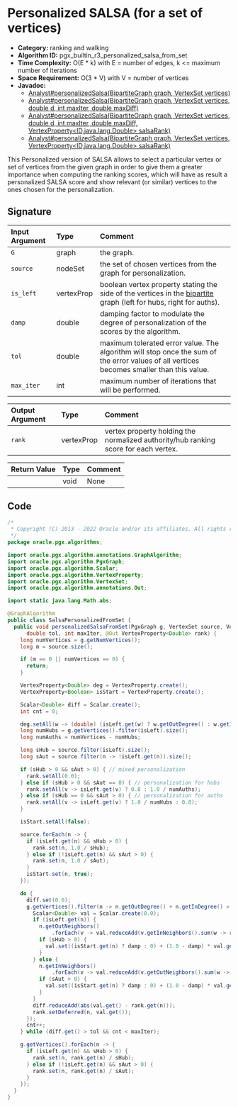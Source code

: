 # Personalized SALSA (for a set of vertices)

- **Category:** ranking and walking
- **Algorithm ID:** pgx_builtin_r3_personalized_salsa_from_set
- **Time Complexity:** O(E * k) with E = number of edges, k <= maximum number of iterations
- **Space Requirement:** O(3 * V) with V = number of vertices
- **Javadoc:** 
  - [Analyst#personalizedSalsa(BipartiteGraph graph, VertexSet<ID> vertices)](https://docs.oracle.com/en/database/oracle/property-graph/22.3/spgjv/oracle/pgx/api/Analyst.html#personalizedSalsa-oracle.pgx.api.BipartiteGraph-oracle.pgx.api.VertexSet-)
  - [Analyst#personalizedSalsa(BipartiteGraph graph, VertexSet<ID> vertices, double d, int maxIter, double maxDiff)](https://docs.oracle.com/en/database/oracle/property-graph/22.3/spgjv/oracle/pgx/api/Analyst.html#personalizedSalsa-oracle.pgx.api.BipartiteGraph-oracle.pgx.api.VertexSet-double-int-double-)
  - [Analyst#personalizedSalsa(BipartiteGraph graph, VertexSet<ID> vertices, double d, int maxIter, double maxDiff, VertexProperty<ID,java.lang.Double> salsaRank)](https://docs.oracle.com/en/database/oracle/property-graph/22.3/spgjv/oracle/pgx/api/Analyst.html#personalizedSalsa-oracle.pgx.api.BipartiteGraph-oracle.pgx.api.VertexSet-double-int-double-oracle.pgx.api.VertexProperty-)
  - [Analyst#personalizedSalsa(BipartiteGraph graph, VertexSet<ID> vertices, VertexProperty<ID,java.lang.Double> salsaRank)](https://docs.oracle.com/en/database/oracle/property-graph/22.3/spgjv/oracle/pgx/api/Analyst.html#personalizedSalsa-oracle.pgx.api.BipartiteGraph-oracle.pgx.api.VertexSet-oracle.pgx.api.VertexProperty-)

This Personalized version of SALSA allows to select a particular vertex or set of vertices from the given graph in order to give them a greater importance when computing the ranking scores, which will have as result a personalized SALSA score and show relevant (or similar) vertices to the ones chosen for the personalization.


## Signature

| Input Argument | Type | Comment |
| :--- | :--- | :--- |
| `G` | graph | the graph. |
| `source` | nodeSet | the set of chosen vertices from the graph for personalization. |
| `is_left` | vertexProp<bool> | boolean vertex property stating the side of the vertices in the [bipartite](prog-guides/mutation-subgraph/subgraph.html#create-a-bipartite-subgraph-based-on-a-vertex-list) graph (left for hubs, right for auths). |
| `damp` | double | damping factor to modulate the degree of personalization of the scores by the algorithm. |
| `tol` | double | maximum tolerated error value. The algorithm will stop once the sum of the error values of all vertices becomes smaller than this value. |
| `max_iter` | int | maximum number of iterations that will be performed. |

| Output Argument | Type | Comment |
| :--- | :--- | :--- |
| `rank` | vertexProp<double> | vertex property holding the normalized authority/hub ranking score for each vertex. |

| Return Value | Type | Comment |
| :--- | :--- | :--- |
| | void | None |

## Code

```java
/*
 * Copyright (C) 2013 - 2022 Oracle and/or its affiliates. All rights reserved.
 */
package oracle.pgx.algorithms;

import oracle.pgx.algorithm.annotations.GraphAlgorithm;
import oracle.pgx.algorithm.PgxGraph;
import oracle.pgx.algorithm.Scalar;
import oracle.pgx.algorithm.VertexProperty;
import oracle.pgx.algorithm.VertexSet;
import oracle.pgx.algorithm.annotations.Out;

import static java.lang.Math.abs;

@GraphAlgorithm
public class SalsaPersonalizedFromSet {
  public void personalizedSalsaFromSet(PgxGraph g, VertexSet source, VertexProperty<Boolean> isLeft, double damp,
      double tol, int maxIter, @Out VertexProperty<Double> rank) {
    long numVertices = g.getNumVertices();
    long m = source.size();

    if (m == 0 || numVertices == 0) {
      return;
    }

    VertexProperty<Double> deg = VertexProperty.create();
    VertexProperty<Boolean> isStart = VertexProperty.create();

    Scalar<Double> diff = Scalar.create();
    int cnt = 0;

    deg.setAll(w -> (double) (isLeft.get(w) ? w.getOutDegree() : w.getInDegree()));
    long numHubs = g.getVertices().filter(isLeft).size();
    long numAuths = numVertices - numHubs;

    long sHub = source.filter(isLeft).size();
    long sAut = source.filter(n -> !isLeft.get(n)).size();

    if (sHub > 0 && sAut > 0) { // mixed personalization
      rank.setAll(0.0);
    } else if (sHub > 0 && sAut == 0) { // personalization for hubs
      rank.setAll(v -> isLeft.get(v) ? 0.0 : 1.0 / numAuths);
    } else if (sHub == 0 && sAut > 0) { // personalization for auths
      rank.setAll(v -> isLeft.get(v) ? 1.0 / numHubs : 0.0);
    }

    isStart.setAll(false);

    source.forEach(n -> {
      if (isLeft.get(n) && sHub > 0) {
        rank.set(n, 1.0 / sHub);
      } else if (!isLeft.get(n) && sAut > 0) {
        rank.set(n, 1.0 / sAut);
      }
      isStart.set(n, true);
    });

    do {
      diff.set(0.0);
      g.getVertices().filter(n -> n.getOutDegree() + n.getInDegree() > 0).forEach(n -> {
        Scalar<Double> val = Scalar.create(0.0);
        if (isLeft.get(n)) {
          n.getOutNeighbors()
              .forEach(v -> val.reduceAdd(v.getInNeighbors().sum(w -> rank.get(w) / (deg.get(v) * deg.get(w)))));
          if (sHub > 0) {
            val.set((isStart.get(n) ? damp : 0) + (1.0 - damp) * val.get());
          }
        } else {
          n.getInNeighbors()
              .forEach(v -> val.reduceAdd(v.getOutNeighbors().sum(w -> rank.get(w) / (deg.get(v) * deg.get(w)))));
          if (sAut > 0) {
            val.set((isStart.get(n) ? damp : 0) + (1.0 - damp) * val.get());
          }
        }
        diff.reduceAdd(abs(val.get() - rank.get(n)));
        rank.setDeferred(n, val.get());
      });
      cnt++;
    } while (diff.get() > tol && cnt < maxIter);

    g.getVertices().forEach(n -> {
      if (isLeft.get(n) && sHub > 0) {
        rank.set(n, rank.get(n) / sHub);
      } else if (!isLeft.get(n) && sAut > 0) {
        rank.set(n, rank.get(n) / sAut);
      }
    });
  }
}
```
